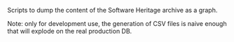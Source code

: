 Scripts to dump the content of the Software Heritage archive as a graph.

Note: only for development use, the generation of CSV files is naive enough
that will explode on the real production DB.
